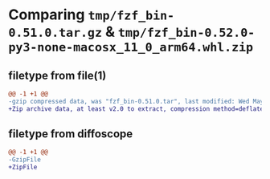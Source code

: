 # Comparing `tmp/fzf_bin-0.51.0.tar.gz` & `tmp/fzf_bin-0.52.0-py3-none-macosx_11_0_arm64.whl.zip`

## filetype from file(1)

```diff
@@ -1 +1 @@
-gzip compressed data, was "fzf_bin-0.51.0.tar", last modified: Wed May  1 07:20:12 2024, max compression
+Zip archive data, at least v2.0 to extract, compression method=deflate
```

## filetype from diffoscope

```diff
@@ -1 +1 @@
-GzipFile
+ZipFile
```

